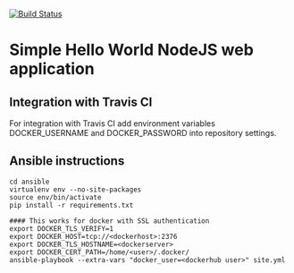 [![Build Status](https://travis-ci.org/gorilych/nodejs-helloworld.svg?branch=master)](https://travis-ci.org/gorilych/nodejs-helloworld)

Simple Hello World NodeJS web application
=========================================

Integration with Travis CI
--------------------------

For integration with Travis CI add environment variables DOCKER_USERNAME and DOCKER_PASSWORD into repository settings.


Ansible instructions
--------------------

```
cd ansible
virtualenv env --no-site-packages
source env/bin/activate
pip install -r requirements.txt

#### This works for docker with SSL authentication
export DOCKER_TLS_VERIFY=1
export DOCKER_HOST=tcp://<dockerhost>:2376
export DOCKER_TLS_HOSTNAME=<dockerserver>
export DOCKER_CERT_PATH=/home/<user>/.docker/
ansible-playbook --extra-vars "docker_user=<dockerhub user>" site.yml
```
